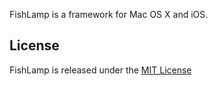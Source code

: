 FishLamp is a framework for Mac OS X and iOS.

## License ##

FishLamp is released under the [MIT License](http://opensource.org/licenses/MIT)